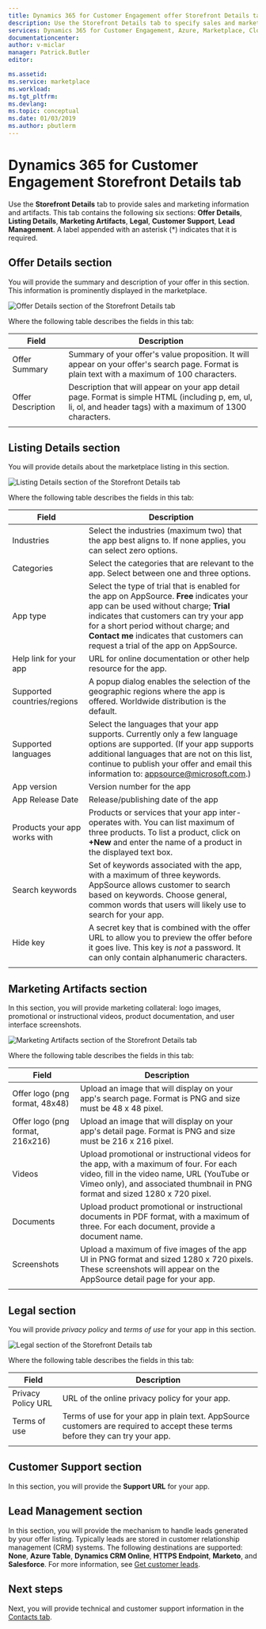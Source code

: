 ```yaml
---
title: Dynamics 365 for Customer Engagement offer Storefront Details tab - Azure Marketplace | Microsoft Docs
description: Use the Storefront Details tab to specify sales and marketing information for a Dynamics 365 for Customer Engagement offer.
services: Dynamics 365 for Customer Engagement, Azure, Marketplace, Cloud Partner Portal, AppSource
documentationcenter:
author: v-miclar
manager: Patrick.Butler  
editor:

ms.assetid: 
ms.service: marketplace
ms.workload: 
ms.tgt_pltfrm: 
ms.devlang: 
ms.topic: conceptual
ms.date: 01/03/2019
ms.author: pbutlerm
---
```


# Dynamics 365 for Customer Engagement Storefront Details tab

Use the **Storefront Details** tab to provide sales and marketing information and artifacts.  This tab contains the following six sections: **Offer Details**, **Listing Details**, **Marketing Artifacts**, **Legal**, **Customer Support**, **Lead Management**.  A label appended with an asterisk (*) indicates that it is required.


## Offer Details section

You will provide the summary and description of your offer in this section.  This information is prominently displayed in the marketplace.
 
![Offer Details section of the Storefront Details tab](./media/storefront-tab-offer-details.png)

Where the following table describes the fields in this tab: 

|    **Field**          |  **Description**               |
|  ---------------      |  ---------------               |
|  Offer Summary        | Summary of your offer's value proposition. It will appear on your offer's search page. Format is plain text with a maximum of 100 characters. |
|  Offer Description    | Description that will appear on your app detail page. Format is simple HTML (including p, em, ul, li, ol, and header tags) with a maximum of 1300 characters.  |
|  |  | 


## Listing Details section

You will provide details about the marketplace listing in this section.

![Listing Details section of the Storefront Details tab](./media/storefront-tab-listing-details.png)

Where the following table describes the fields in this tab: 

|    **Field**          |  **Description**               |
|  ---------------      |  ---------------               |
|  Industries           | Select the industries (maximum two) that the app best aligns to. If none applies, you can select zero options.  |
|  Categories           | Select the categories that are relevant to the app. Select between one and three options.  |
|  App type             | Select the type of trial that is enabled for the app on AppSource. **Free** indicates your app can be used without charge; **Trial** indicates that customers can try your app for a short period without charge; and **Contact me** indicates that customers can request a trial of the app on AppSource.  |
| Help link for your app | URL for online documentation or other help resource for the app.  |
| Supported countries/regions | A popup dialog enables the selection of the geographic regions where the app is offered.  Worldwide distribution is the default. |
| Supported languages   | Select the languages that your app supports. Currently only a few language options are supported.  (If your app supports additional languages that are not on this list, continue to publish your offer and email this information to: appsource@microsoft.com.)  |
| App version           | Version number for the app    |
| App Release Date      | Release/publishing date of the app |
| Products your app works with | Products or services that your app inter-operates with. You can list maximum of three products. To list a product, click on **+New** and enter the name of a product in the displayed text box.  |
| Search keywords       | Set of keywords associated with the app, with a maximum of three keywords.  AppSource allows customer to search based on keywords.  Choose general, common words that users will likely use to search for your app.  |
|  Hide key             | A secret key that is combined with the offer URL to allow you to preview the offer before it goes live.  This key is *not* a password.  It can only contain alphanumeric characters.  |
|  |  |


## Marketing Artifacts section

In this section, you will provide marketing collateral: logo images, promotional or instructional videos, product documentation, and user interface screenshots.

![Marketing Artifacts section of the Storefront Details tab](./media/storefront-tab-market-artifacts.png)

Where the following table describes the fields in this tab: 

|      Field            |    Description                 |
|  ---------------      |  ---------------               |
| Offer logo (png format, 48x48) | Upload an image that will display on your app's search page. Format is PNG and size must be 48 x 48 pixel. |
| Offer logo (png format, 216x216) | Upload an image that will display on your app's detail page. Format is PNG and size must be 216 x 216 pixel. |
| Videos                | Upload promotional or instructional videos for the app, with a maximum of four.  For each video, fill in the video name, URL (YouTube or Vimeo only), and associated thumbnail in PNG format and sized 1280 x 720 pixel.  | 
| Documents             | Upload product promotional or instructional documents in PDF format, with a maximum of three.  For each document, provide a document name.  |
| Screenshots           | Upload a maximum of five images of the app UI in PNG format and sized 1280 x 720 pixels.  These  screenshots will appear on the AppSource detail page for your app. |
|  |  |


## Legal section

You will provide *privacy policy* and *terms of use* for your app in this section.

![Legal section of the Storefront Details tab](./media/storefront-tab-legal.png)

Where the following table describes the fields in this tab: 

|      Field            |    Description                 |
|  ---------------      |  ---------------               |
| Privacy Policy URL    | URL of the online privacy policy for your app.  |
| Terms of use          | Terms of use for your app in plain text.  AppSource customers are required to accept these terms before they can try your app. |
|  |  |


## Customer Support section

In this section, you will provide the **Support URL** for your app.


## Lead Management section

In this section, you will provide the mechanism to handle leads generated by your offer listing.  Typically leads are stored in customer relationship management (CRM) systems.  The following destinations are supported: **None**, **Azure Table**, **Dynamics CRM Online**, **HTTPS Endpoint**, **Marketo**, and **Salesforce**.  For more information, see [Get customer leads](../../cloud-partner-portal-orig/cloud-partner-portal-get-customer-leads.md).


## Next steps

Next, you will provide technical and customer support information in the [Contacts tab](./cpp-contacts-tab.md). 

